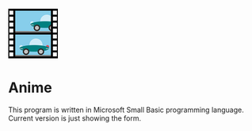 ![icon](img/AnimeIcon.png)
# Anime

This program is written in Microsoft Small Basic programming language.  Current version is just showing the form.
